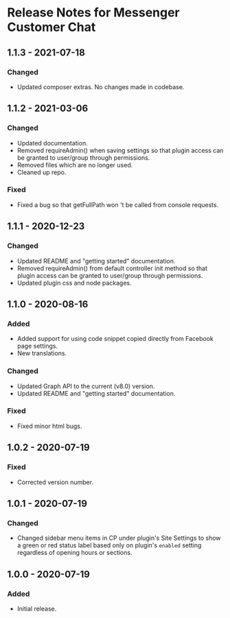 # Release Notes for Messenger Customer Chat

## 1.1.3 - 2021-07-18

### Changed

- Updated composer extras. No changes made in codebase.

## 1.1.2 - 2021-03-06

### Changed

- Updated documentation.
- Removed requireAdmin() when saving settings so that plugin access can be granted to user/group through permissions.
- Removed files which are no longer used.
- Cleaned up repo.

### Fixed

- Fixed a bug so that getFullPath won 't be called from console requests.

## 1.1.1 - 2020-12-23

### Changed

- Updated README and "getting started" documentation.
- Removed requireAdmin() from default controller init method so that plugin access can be granted to user/group through permissions.
- Updated plugin css and node packages.

## 1.1.0 - 2020-08-16

### Added

- Added support for using code snippet copied directly from Facebook page settings.
- New translations.

### Changed

- Updated Graph API to the current (v8.0) version.
- Updated README and "getting started" documentation.

### Fixed

- Fixed minor html bugs.

## 1.0.2 - 2020-07-19

### Fixed

- Corrected version number.

## 1.0.1 - 2020-07-19

### Changed

- Changed sidebar menu items in CP under plugin's Site Settings to show a green or red status label based only on plugin's `enabled` setting regardless of opening hours or sections.

## 1.0.0 - 2020-07-19

### Added

- Initial release.
